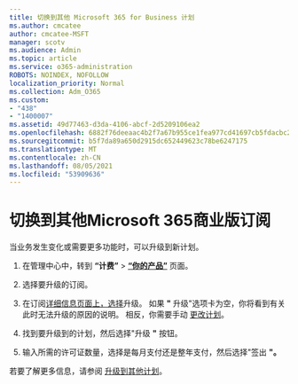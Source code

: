 ```yaml
---
title: 切换到其他 Microsoft 365 for Business 计划
ms.author: cmcatee
author: cmcatee-MSFT
manager: scotv
ms.audience: Admin
ms.topic: article
ms.service: o365-administration
ROBOTS: NOINDEX, NOFOLLOW
localization_priority: Normal
ms.collection: Adm_O365
ms.custom:
- "438"
- "1400007"
ms.assetid: 49d77463-d3da-4106-abcf-2d5209106ea2
ms.openlocfilehash: 6882f76deeaac4b2f7a67b955ce1fea977cd41697cb5fdacbc2d866b3933ef8a
ms.sourcegitcommit: b5f7da89a650d2915dc652449623c78be6247175
ms.translationtype: MT
ms.contentlocale: zh-CN
ms.lasthandoff: 08/05/2021
ms.locfileid: "53909636"
---
```

# <a name="switch-to-a-different-microsoft-365-for-business-subscription"></a>切换到其他Microsoft 365商业版订阅

当业务发生变化或需要更多功能时，可以升级到新计划。
  
1. 在管理中心中，转到 **“计费”** \> **[“你的产品”](https://go.microsoft.com/fwlink/p/?linkid=842054)** 页面。

2. 选择要升级的订阅。

3. 在订阅[详细信息页面上，选择](https://admin.microsoft.com/AdminPortal/Home#/subscriptions/webdirect%252F0dbaa202-d590-4529-98c2-a5e2ebaac702)升级。  如果 **"** 升级"选项卡为空，你将看到有关此时无法升级的原因的说明。 相反，你需要手动 [更改计划](https://docs.microsoft.com/microsoft-365/commerce/subscriptions/change-plans-manually?view=o365-worldwide)。

4. 找到要升级到的计划，然后选择"升级 **"** 按钮。

5. 输入所需的许可证数量，选择是每月支付还是整年支付，然后选择"签出 **"。**

若要了解更多信息，请参阅 [升级到其他计划](https://docs.microsoft.com/microsoft-365/commerce/subscriptions/upgrade-to-different-plan)。
